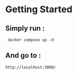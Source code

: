 <h1>Getting Started</h1>

<h2>Simply run :</h2>
    
     docker compose up -d

<h2>And go to :</h2> 

    http://localhost:3000/
